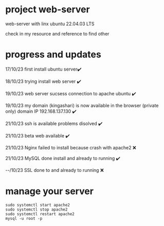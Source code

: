 # project web-server
web-server with linx ubuntu 22.04.03 LTS 

check in my resource and reference to find other
	
# progress and updates
17/10/23 first install ubuntu server✔️

18/10/23 trying install web server ✔️

19/10/23 web server sucsess connection to apache ubuntu ✔️

19/10/23 my domain (kingashari) is now available in the browser (private only) domain IP 192.168.137.130 ✔️

21/10/23 ssh is available problems disolved ✔️

21/10/23 beta web available ✔️ 

21/10/23 Nginx failed to install because crash with apache2 ❌ 

21/10/23 MySQL done install and already to running ✔️ 

--/10/23 SSL done to and already to running ❌ 
# manage your server
	sudo systemctl start apache2
	sudo systemctl stop apache2
 	sudo systemctl restart apache2
  	mysql -u root -p

  
 	
